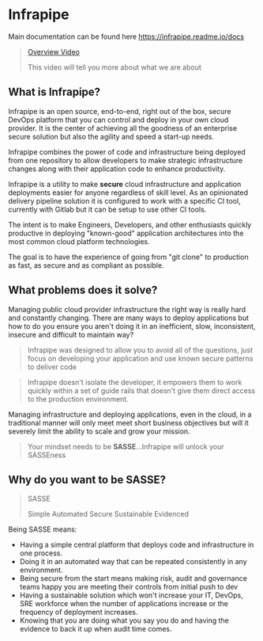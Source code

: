 # Infrapipe

Main documentation can be found here <a href="https://infrapipe.readme.io/docs" target="_blank">https://infrapipe.readme.io/docs</a>

> <a href="https://youtu.be/ULkwybfK9As" target="_blank">Overview Video</a>
> 
> This video will tell you more about what we are about

## What is Infrapipe?
Infrapipe is an open source, end-to-end, right out of the box, secure DevOps platform that you can control and deploy in your own cloud provider.  It is the center of achieving all the goodness of an enterprise secure solution but also the agility and speed a start-up needs.

Infrapipe combines the power of code and infrastructure being deployed from one repository to allow developers to make strategic infrastructure changes along with their application code to enhance productivity.

Infrapipe is a utility to make **secure** cloud infrastructure and application deployments easier for anyone regardless of skill level.  As an opinionated delivery pipeline solution it is configured to work with a specific CI tool, currently with Gitlab but it can be setup to use other CI tools.

The intent is to make Engineers, Developers, and other enthusiasts quickly productive in deploying "known-good" application architectures into the most common cloud platform technologies.

The goal is to have the experience of going from "git clone" to production as fast, as secure and as compliant as possible.

## What problems does it solve?
Managing public cloud provider infrastructure the right way is really hard and constantly changing.  There are many ways to deploy applications but how to do you ensure you aren't doing it in an inefficient, slow, inconsistent, insecure and difficult to maintain way?  

> Infrapipe was designed to allow you to avoid all of the questions, just focus on developing your application and use known secure patterns to deliver code

> Infrapipe doesn't isolate the developer, it empowers them to work quickly within a set of guide rails that doesn't give them direct access to the production environment.

Managing infrastructure and deploying applications, even in the cloud, in a traditional manner will only meet meet short business objectives but will it severely limit the ability to scale and grow your mission.

> Your mindset needs to be **SASSE**...Infrapipe will unlock your SASSEness

## Why do you want to be SASSE?

> SASSE
>
> Simple 
> Automated 
> Secure
> Sustainable
> Evidenced

Being SASSE means:
* Having a simple central platform that deploys code and infrastructure in one process.  
* Doing it in an automated way that can be repeated consistently in any environment.
* Being secure from the start means making risk, audit and governance teams happy you are meeting their controls from initial push to dev
* Having a sustainable solution which won't increase your IT, DevOps, SRE workforce when the number of applications increase or the frequency of deployment increases.
* Knowing that you are doing what you say you do and having the evidence to back it up when audit time comes.
